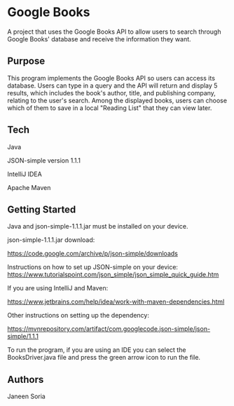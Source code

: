 # Google Books

A project that uses the Google Books API to allow users to search through Google Books' database
and receive the information they want.

## Purpose

This program implements the Google Books API so users can access its database. Users can type in
a query and the API will return and display 5 results, which includes the book's author, title, and publishing company,
relating to the user's search. Among the displayed books, users can choose which of them to save in
a local "Reading List" that they can view later.

## Tech

Java

JSON-simple version 1.1.1

IntelliJ IDEA

Apache Maven

## Getting Started

Java and json-simple-1.1.1.jar must be installed on your device.

json-simple-1.1.1.jar download:

https://code.google.com/archive/p/json-simple/downloads

Instructions on how to set up JSON-simple on your device:
https://www.tutorialspoint.com/json_simple/json_simple_quick_guide.htm

If you are using IntelliJ and Maven:

https://www.jetbrains.com/help/idea/work-with-maven-dependencies.html

Other instructions on setting up the dependency:

https://mvnrepository.com/artifact/com.googlecode.json-simple/json-simple/1.1.1

To run the program, if you are using an IDE you can select the BooksDriver.java file and press the green arrow icon
to run the file.

## Authors

Janeen Soria
